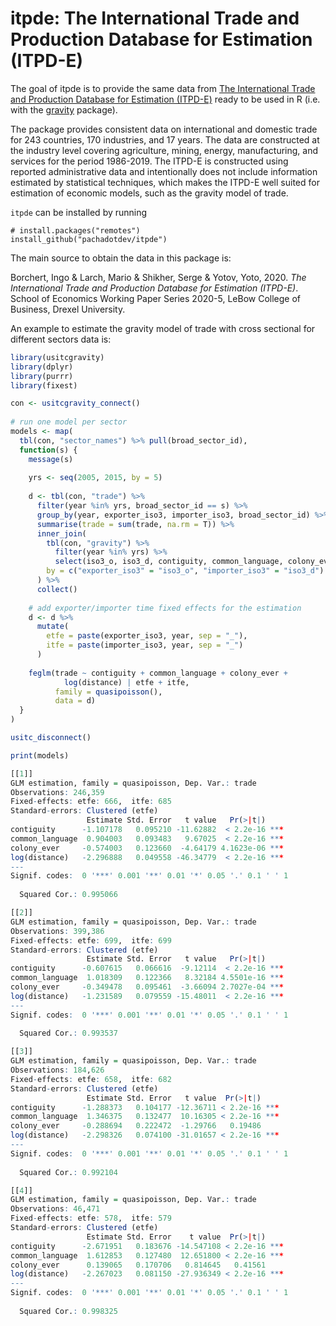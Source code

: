 # itpde: The International Trade and Production Database for Estimation (ITPD-E)

<!-- badges: start -->
<!-- badges: end -->

The goal of itpde is to provide the same data from [The International Trade and Production Database for Estimation (ITPD-E)](https://www.usitc.gov/data/gravity/itpde.htm) ready to be used in R (i.e. with the [gravity](https://pacha.dev/gravity) package).

The package provides consistent data on international and domestic trade for 243 countries, 170 industries, and 17 years. The data are constructed at the industry level covering agriculture, mining, energy, manufacturing, and services for the period 1986-2019. The ITPD-E is constructed using reported administrative data and intentionally does not include information estimated by statistical techniques, which makes the ITPD-E well suited for estimation of economic models, such as the gravity model of trade.

`itpde` can be installed by running

```
# install.packages("remotes")
install_github("pachadotdev/itpde")
```

The main source to obtain the data in this package is:

Borchert, Ingo & Larch, Mario & Shikher, Serge & Yotov, Yoto, 2020. *The International Trade and Production Database for Estimation (ITPD-E)*. School of Economics Working Paper Series 2020-5, LeBow College of Business, Drexel University.

An example to estimate the gravity model of trade with cross sectional for different sectors data is:

```r
library(usitcgravity)
library(dplyr)
library(purrr)
library(fixest)

con <- usitcgravity_connect()
  
# run one model per sector
models <- map(
  tbl(con, "sector_names") %>% pull(broad_sector_id),
  function(s) {
    message(s)
    
    yrs <- seq(2005, 2015, by = 5)
    
    d <- tbl(con, "trade") %>% 
      filter(year %in% yrs, broad_sector_id == s) %>% 
      group_by(year, exporter_iso3, importer_iso3, broad_sector_id) %>% 
      summarise(trade = sum(trade, na.rm = T)) %>% 
      inner_join(
        tbl(con, "gravity") %>% 
          filter(year %in% yrs) %>% 
          select(iso3_o, iso3_d, contiguity, common_language, colony_ever, distance),
        by = c("exporter_iso3" = "iso3_o", "importer_iso3" = "iso3_d")
      ) %>% 
      collect()
    
    # add exporter/importer time fixed effects for the estimation
    d <- d %>% 
      mutate(
        etfe = paste(exporter_iso3, year, sep = "_"),
        itfe = paste(importer_iso3, year, sep = "_")
      )
    
    feglm(trade ~ contiguity + common_language + colony_ever + 
            log(distance) | etfe + itfe,
          family = quasipoisson(),
          data = d)
  }
)

usitc_disconnect()
```

```r
print(models)

[[1]]
GLM estimation, family = quasipoisson, Dep. Var.: trade
Observations: 246,359 
Fixed-effects: etfe: 666,  itfe: 685
Standard-errors: Clustered (etfe) 
                 Estimate Std. Error   t value   Pr(>|t|)    
contiguity      -1.107178   0.095210 -11.62882  < 2.2e-16 ***
common_language  0.904003   0.093483   9.67025  < 2.2e-16 ***
colony_ever     -0.574003   0.123660  -4.64179 4.1623e-06 ***
log(distance)   -2.296888   0.049558 -46.34779  < 2.2e-16 ***
---
Signif. codes:  0 '***' 0.001 '**' 0.01 '*' 0.05 '.' 0.1 ' ' 1
                                           
  Squared Cor.: 0.995066                   

[[2]]
GLM estimation, family = quasipoisson, Dep. Var.: trade
Observations: 399,386 
Fixed-effects: etfe: 699,  itfe: 699
Standard-errors: Clustered (etfe) 
                 Estimate Std. Error   t value   Pr(>|t|)    
contiguity      -0.607615   0.066616  -9.12114  < 2.2e-16 ***
common_language  1.018309   0.122366   8.32184 4.5501e-16 ***
colony_ever     -0.349478   0.095461  -3.66094 2.7027e-04 ***
log(distance)   -1.231589   0.079559 -15.48011  < 2.2e-16 ***
---
Signif. codes:  0 '***' 0.001 '**' 0.01 '*' 0.05 '.' 0.1 ' ' 1
                                           
  Squared Cor.: 0.993537                   

[[3]]
GLM estimation, family = quasipoisson, Dep. Var.: trade
Observations: 184,626 
Fixed-effects: etfe: 658,  itfe: 682
Standard-errors: Clustered (etfe) 
                 Estimate Std. Error   t value  Pr(>|t|)    
contiguity      -1.288373   0.104177 -12.36711 < 2.2e-16 ***
common_language  1.346375   0.132477  10.16305 < 2.2e-16 ***
colony_ever     -0.288694   0.222472  -1.29766   0.19486    
log(distance)   -2.298326   0.074100 -31.01657 < 2.2e-16 ***
---
Signif. codes:  0 '***' 0.001 '**' 0.01 '*' 0.05 '.' 0.1 ' ' 1
                                           
  Squared Cor.: 0.992104                   

[[4]]
GLM estimation, family = quasipoisson, Dep. Var.: trade
Observations: 46,471 
Fixed-effects: etfe: 578,  itfe: 579
Standard-errors: Clustered (etfe) 
                 Estimate Std. Error    t value  Pr(>|t|)    
contiguity      -2.671951   0.183676 -14.547108 < 2.2e-16 ***
common_language  1.612853   0.127480  12.651800 < 2.2e-16 ***
colony_ever      0.139065   0.170706   0.814645   0.41561    
log(distance)   -2.267023   0.081150 -27.936349 < 2.2e-16 ***
---
Signif. codes:  0 '***' 0.001 '**' 0.01 '*' 0.05 '.' 0.1 ' ' 1
                                           
  Squared Cor.: 0.998325
```
